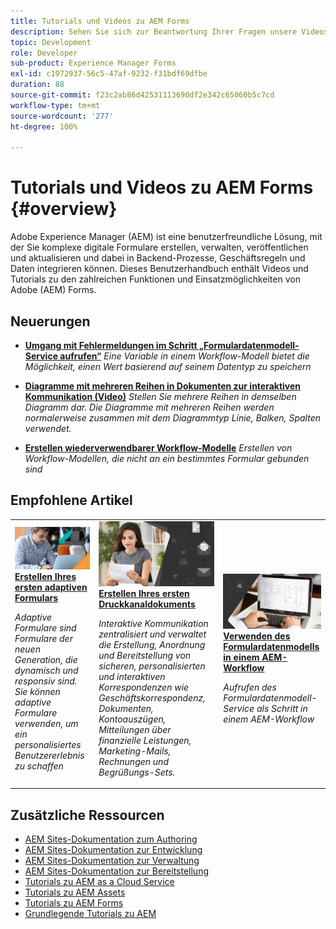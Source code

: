 ```yaml
---
title: Tutorials und Videos zu AEM Forms
description: Sehen Sie sich zur Beantwortung Ihrer Fragen unsere Videos und Tutorials für AEM Forms mit Ressourcen und Dokumentation an.
topic: Development
role: Developer
sub-product: Experience Manager Forms
exl-id: c1972937-56c5-47af-9232-f31bdf69dfbe
duration: 88
source-git-commit: f23c2ab86d42531113690df2e342c65060b5c7cd
workflow-type: tm+mt
source-wordcount: '277'
ht-degree: 100%

---
```


# Tutorials und Videos zu AEM Forms {#overview}

Adobe Experience Manager (AEM) ist eine benutzerfreundliche Lösung, mit der Sie komplexe digitale Formulare erstellen, verwalten, veröffentlichen und aktualisieren und dabei in Backend-Prozesse, Geschäftsregeln und Daten integrieren können. Dieses Benutzerhandbuch enthält Videos und Tutorials zu den zahlreichen Funktionen und Einsatzmöglichkeiten von Adobe (AEM) Forms.

<div id="whats-new-section">

## Neuerungen

* **[Umgang mit Fehlermeldungen im Schritt „Formulardatenmodell-Service aufrufen“](./adaptive-forms/handling-error-messages-in-invoke-fdm-step.md)**
  *Eine Variable in einem Workflow-Modell bietet die Möglichkeit, einen Wert basierend auf seinem Datentyp zu speichern*

* **[Diagramme mit mehreren Reihen in Dokumenten zur interaktiven Kommunikation (Video)](./interactive-communications/multiseriescharts.md)**
  *Stellen Sie mehrere Reihen in demselben Diagramm dar. Die Diagramme mit mehreren Reihen werden normalerweise zusammen mit dem Diagrammtyp Linie, Balken, Spalten verwendet.*

* **[Erstellen wiederverwendbarer Workflow-Modelle](./adaptive-forms/re-usable-aem-forms-workflow-models-article.md)**
  *Erstellen von Workflow-Modellen, die nicht an ein bestimmtes Formular gebunden sind*

</div>

<div id="recs-overview-body-1"></div>
<div id="recs-overview-body-2"></div>
<div id="recs-overview-body-3"></div>
<div id="recs-overview-body-4"></div>
<div id="recs-overview-body-5"></div>
<div id="recs-overview-body-6"></div>

<div id="staff-picks-section">

## Empfohlene Artikel

<table>
<tr>
  <td>
    <a href="./creating-your-first-adaptive-form/introduction-and-setup.md">
      <img alt="Erstellen Ihres ersten adaptiven Formulars" src="./assets/afhero.png" />
    </a>
    <div>
      <a href="./creating-your-first-adaptive-form/introduction-and-setup.md">
    <strong>Erstellen Ihres ersten adaptiven Formulars</strong>
    </a>
    </div>
    <p>
    <em>Adaptive Formulare sind Formulare der neuen Generation, die dynamisch und responsiv sind. Sie können adaptive Formulare verwenden, um ein personalisiertes Benutzererlebnis zu schaffen</em>
    <p>
  </td>
   <td>
    <a href="./ic-print-channel-tutorial/introduction.md">
      <img alt="Erstellen Ihres ersten Druckkanaldokuments" src="./assets/correspondence-management1.png" />
    </a>
    <div>
      <a href="./ic-print-channel-tutorial/introduction.md">
    <strong>Erstellen Ihres ersten Druckkanaldokuments</strong>
    </a>
    </div>
    <p>
    <em>Interaktive Kommunikation zentralisiert und verwaltet die Erstellung, Anordnung und Bereitstellung von sicheren, personalisierten und interaktiven Korrespondenzen wie Geschäftskorrespondenz, Dokumenten, Kontoauszügen, Mitteilungen über finanzielle Leistungen, Marketing-Mails, Rechnungen und Begrüßungs-Sets. </em>
    <p>
  </td>
  <td>
    <a href="./adaptive-forms/form-data-model-service-as-step-in-workflow-video-use.md">
      <img alt="Verwenden des Formulardatenmodells in einem AEM-Workflow" src="./assets/fdmlogo.png" />
    </a>
    <div>
      <a href="./adaptive-forms/form-data-model-service-as-step-in-workflow-video-use.md">
    <strong>Verwenden des Formulardatenmodells in einem AEM-Workflow</strong>
    </a>
    </div>
    <p>
    <em>Aufrufen des Formulardatenmodell-Service als Schritt in einem AEM-Workflow</em>
    <p>
  </td>
</tr>
</table>

</div>




## Zusätzliche Ressourcen

* [AEM Sites-Dokumentation zum Authoring](https://experienceleague.adobe.com/docs/experience-manager-65/authoring/home.html?lang=de)
* [AEM Sites-Dokumentation zur Entwicklung](https://experienceleague.adobe.com/docs/experience-manager-65/developing/home.html?lang=de)
* [AEM Sites-Dokumentation zur Verwaltung](https://experienceleague.adobe.com/docs/experience-manager-65/administering/home.html?lang=de)
* [AEM Sites-Dokumentation zur Bereitstellung](https://experienceleague.adobe.com/docs/experience-manager-65/deploying/home.html?lang=de)
* [Tutorials zu AEM as a Cloud Service](/help/cloud-service/overview.md)
* [Tutorials zu AEM Assets](/help/assets/overview.md)
* [Tutorials zu AEM Forms](/help/forms/overview.md)
* [Grundlegende Tutorials zu AEM](/help/foundation/overview.md)
